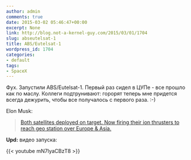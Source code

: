 ```yaml
---
author: admin
comments: true
date: 2015-03-02 05:46:47+00:00
excerpt: None
link: http://blog.not-a-kernel-guy.com/2015/03/01/1704
slug: abseutelsat-1
title: ABS/Eutelsat-1
wordpress_id: 1704
categories:
- default
tags:
- SpaceX
---
```


Фух. Запустили ABS/Eutelsat-1. Первый раз сидел в ЦУПе - все прошло как по маслу. Коллеги подтрунивают: горорят теперь мне придется всегда дежурить, чтобы все получалось с первого раза. :-)

Elon Musk:

> [Both satellites deployed on target. Now firing their ion thrusters to reach geo station over Europe & Asia.](https://twitter.com/elonmusk/status/572252603322527744)

**Upd:** видео запуска:

{{< youtube mN7lyaCBzT8 >}}
